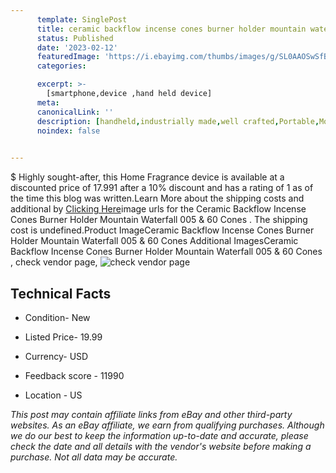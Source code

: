 ```yaml
---
      template: SinglePost
      title: ceramic backflow incense cones burner holder mountain waterfall 005 60 cones 
      status: Published
      date: '2023-02-12'
      featuredImage: 'https://i.ebayimg.com/thumbs/images/g/SL0AAOSwSfBj4vbZ/s-l225.jpg'
      categories: 

      excerpt: >-
        [smartphone,device ,hand held device]
      meta:
      canonicalLink: ''
      description: [handheld,industrially made,well crafted,Portable,Mobile,Compact,Convenient,Lightweight,Maneuverable,Man-portable,Miniature,Carriable,Hand-held,Light,Holdable,Transportable,Mobile device,Pocket-sized,On-the-go,Wireless,Cordless,Compact size,Convenient size, smartphone,device ,hand held device]
      noindex: false

        
---
```

$
    Highly sought-after, this Home Fragrance device is available at a discounted price of 17.991 after a 10% discount and has a rating of 1 as of the time this blog was written.Learn More about the shipping costs and additional by [Clicking Here](https://www.ebay.com/itm/284255493700?hash=item422ef29e44%3Ag%3ASL0AAOSwSfBj4vbZ&mkevt=1&mkcid=1&mkrid=711-53200-19255-0&campid=%253CePNCampaignId%253E&customid=%253CreferenceId%253E&toolid=10049)image urls for the Ceramic Backflow Incense Cones Burner Holder Mountain Waterfall 005 & 60 Cones . The shipping cost is undefined.Product ImageCeramic Backflow Incense Cones Burner Holder Mountain Waterfall 005 & 60 Cones Additional ImagesCeramic Backflow Incense Cones Burner Holder Mountain Waterfall 005 & 60 Cones , check vendor page, ![check vendor page](https://origin-galleryplus.ebayimg.com/ws/web/284255493700_2_0_1/225x225.jpg,https://origin-galleryplus.ebayimg.com/ws/web/284255493700_3_0_1/225x225.jpg,https://origin-galleryplus.ebayimg.com/ws/web/284255493700_4_0_1/225x225.jpg,https://origin-galleryplus.ebayimg.com/ws/web/284255493700_5_0_1/225x225.jpg,https://origin-galleryplus.ebayimg.com/ws/web/284255493700_6_0_1/225x225.jpg,https://origin-galleryplus.ebayimg.com/ws/web/284255493700_7_0_1/225x225.jpg,https://origin-galleryplus.ebayimg.com/ws/web/284255493700_8_0_1/225x225.jpg,https://origin-galleryplus.ebayimg.com/ws/web/284255493700_9_0_1/225x225.jpg,https://origin-galleryplus.ebayimg.com/ws/web/284255493700_10_0_1/225x225.jpg,https://origin-galleryplus.ebayimg.com/ws/web/284255493700_11_0_1/225x225.jpg,https://origin-galleryplus.ebayimg.com/ws/web/284255493700_12_0_1/225x225.jpg)
    
    

 ## Technical Facts 



     
      

 - Condition- New 


      

 - Listed Price- 19.99 


      

 - Currency- USD 


      

 - Feedback score - 11990 


      

 - Location - US 


      
      

 *_This post may contain affiliate links from eBay and other third-party websites. As an eBay affiliate, we earn from qualifying purchases. Although we do our best to keep the information up-to-date and accurate, please check the date and all details with the vendor's website before making a purchase. Not all data may be accurate._*



    
    
    
    
    